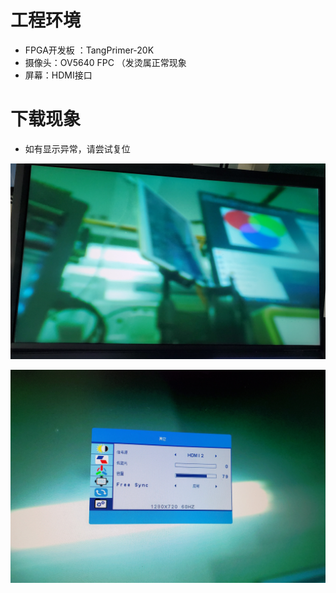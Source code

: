 # 工程环境

+ FPGA开发板 ：TangPrimer-20K
+ 摄像头：OV5640 FPC （发烫属正常现象
+ 屏幕：HDMI接口



# 下载现象

+ 如有显示异常，请尝试复位

![Finish](Finish1.jpg)

![Finish](Finish2.jpg)
